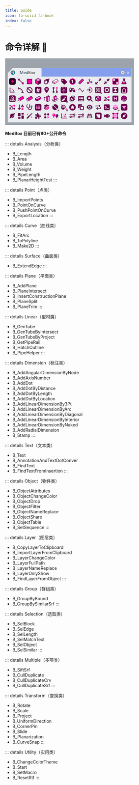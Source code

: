 ```yaml
---
title: Guide
icon: fa-solid fa-book
index: false
---
```


# 命令详解 🎉

<!-- emoji: https://www.webfx.com/tools/emoji-cheat-sheet/ -->

![Alt text](image.png)

**MedBox 目前已有80+公开命令** 

::: details <HopeIcon icon="fa-solid fa-wave-pulse" /> Analysis（分析类）
- B_Length
- B_Area
- B_Volume
- B_Weight
- B_PipeLength
- B_PlanarHeightTest
:::

::: details <HopeIcon icon="fa-solid fa-circle-small" /> Point（点类）
- B_ImportPoints
- B_PointOnCurve
- B_PushPointOnCurve
- B_ExportLocation
:::

::: details <HopeIcon icon="fa-solid fa-wave-sine" /> Curve（曲线类）
- B_FitArc
- B_ToPolyline
- B_Make2D
:::

::: details <HopeIcon icon="fa-solid fa-square" /> Surface（曲面类）
- B_ExtendEdge
:::

::: details <HopeIcon icon="fa-regular fa-square-quarters" /> Plane（平面类）
- B_AddPlane
- B_PlaneIntersect
- B_InsertConstructionPlane
- B_PlaneSplit
- B_PlaneTrim
:::

::: details <HopeIcon icon="fa-solid fa-grip-lines" /> Linear（型材类）
- B_GenTube
- B_GenTubeByIntersect
- B_GenTubeByProject
- B_GetPipeRail
- B_HatchOutline
- B_PipeHelper
:::

::: details <HopeIcon icon="fa-solid fa-arrows-left-right-to-line" />  Dimension（标注类）
- B_AddAngularDimensionByNode
- B_AddAxisNumber
- B_AddDot
- B_AddDotByDistance
- B_AddDotByLength
- B_AddDotByLocation
- B_AddLinearDimensionBy3Pt
- B_AddLinearDimensionByArc
- B_AddLinearDimensionByDiagonal
- B_AddLinearDimensionByInterior
- B_AddLinearDimensionByNaked
- B_AddRadialDimension
- B_Stamp
:::

::: details <HopeIcon icon="fa-solid fa-a" /> Text（文本类）
- B_Text
- B_AnnotationAndTextDotConver
- B_FindText
- B_FindTextFromInsertion
:::

::: details <HopeIcon icon="fa-solid fa-shapes" /> Object（物件类）
- B_ObjectAttributes
- B_ObjectChangeColor
- B_ObjectDrop
- B_ObjectFilter
- B_ObjectNameReplace
- B_ObjectShare
- B_ObjectTable
- B_SetSequence
:::

::: details <HopeIcon icon="fa-solid fa-layer-group" /> Layer（图层类）
- B_CopyLayerToClipboard
- B_ImportLayerFromClipboard
- B_LayerChangeColor
- B_LayerFullPath
- B_LayerNameReplace
- B_LayerOnlyShow
- B_FindLayerFromObject
:::

::: details <HopeIcon icon="fa-solid fa-draw-square" /> Group（群组类）
- B_GroupByBound
- B_GroupBySimilarSrf
:::

::: details <HopeIcon icon="fa-solid fa-check" /> Selection（选取类）
- B_SelBlock
- B_SelEdge
- B_SelLength
- B_SelMatchText
- B_SelObject
- B_SelSimilar
:::

::: details <HopeIcon icon="fa-solid fa-list" /> Multiple（多项类）
- B_SiftSrf
- B_CullDuplicate
- B_CullDuplicateCrv
- B_CullDuplicateSrf
:::

::: details <HopeIcon icon="fa-solid fa-draw-square" /> Transform（变换类）
- B_Rotate
- B_Scale
- B_Project
- B_UniformDirection
- B_CornerPin
- B_Slide
- B_Planarization
- B_CurveSnap
:::

::: details <HopeIcon icon="fa-solid fa-hammer" /> Utility（实用类）
- B_ChangeColorTheme
- B_Start
- B_SetMacro
- B_ResetRtf
:::






















<!--

::: tip 提示
这是一个提示
:::

::: warning 警告
这是一个警告
:::

::: danger 危险
这是一个危险警告
:::

::: details 点击展开详情
这是一个详情块，在 IE / Edge 中不生效
:::

:::: code-group
::: code-group-item FOO
```js
const foo = 'foo'
```
:::
::: code-group-item BAR
```js
const bar = 'bar'
```
:::
::::

-->